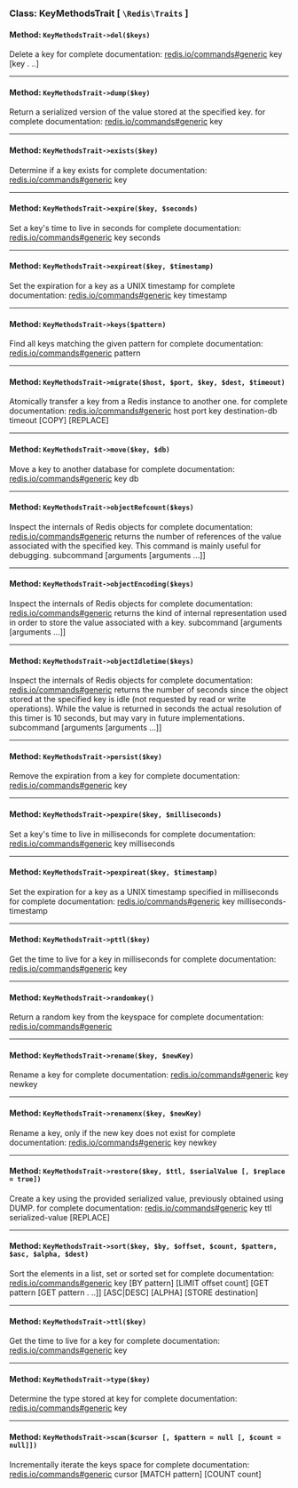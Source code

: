 ### Class: KeyMethodsTrait \[ `\Redis\Traits` \]

#### Method: `KeyMethodsTrait->del($keys)`

Delete a key
for complete documentation: [redis.io/commands#generic](http://redis.io/commands#generic)
key [key .
..]

---

#### Method: `KeyMethodsTrait->dump($key)`

Return a serialized version of the value stored at the specified key.
for complete documentation: [redis.io/commands#generic](http://redis.io/commands#generic)
key

---

#### Method: `KeyMethodsTrait->exists($key)`

Determine if a key exists
for complete documentation: [redis.io/commands#generic](http://redis.io/commands#generic)
key

---

#### Method: `KeyMethodsTrait->expire($key, $seconds)`

Set a key's time to live in seconds
for complete documentation: [redis.io/commands#generic](http://redis.io/commands#generic)
key seconds

---

#### Method: `KeyMethodsTrait->expireat($key, $timestamp)`

Set the expiration for a key as a UNIX timestamp
for complete documentation: [redis.io/commands#generic](http://redis.io/commands#generic)
key timestamp

---

#### Method: `KeyMethodsTrait->keys($pattern)`

Find all keys matching the given pattern
for complete documentation: [redis.io/commands#generic](http://redis.io/commands#generic)
pattern

---

#### Method: `KeyMethodsTrait->migrate($host, $port, $key, $dest, $timeout)`

Atomically transfer a key from a Redis instance to another one.
for complete documentation: [redis.io/commands#generic](http://redis.io/commands#generic)
host port key destination-db timeout [COPY] [REPLACE]

---

#### Method: `KeyMethodsTrait->move($key, $db)`

Move a key to another database
for complete documentation: [redis.io/commands#generic](http://redis.io/commands#generic)
key db

---

#### Method: `KeyMethodsTrait->objectRefcount($keys)`

Inspect the internals of Redis objects
for complete documentation: [redis.io/commands#generic](http://redis.io/commands#generic)
returns the number of references of the value associated with the specified key. This command is mainly useful for debugging.
subcommand [arguments [arguments ...]]

---

#### Method: `KeyMethodsTrait->objectEncoding($keys)`

Inspect the internals of Redis objects
for complete documentation: [redis.io/commands#generic](http://redis.io/commands#generic)
returns the kind of internal representation used in order to store the value associated with a key.
subcommand [arguments [arguments ...]]

---

#### Method: `KeyMethodsTrait->objectIdletime($keys)`

Inspect the internals of Redis objects
for complete documentation: [redis.io/commands#generic](http://redis.io/commands#generic)
returns the number of seconds since the object stored at the specified key is idle (not requested by read or write operations).
While the value is returned in seconds the actual resolution of this timer is 10 seconds, but may vary in future implementations.
subcommand [arguments [arguments ...]]

---

#### Method: `KeyMethodsTrait->persist($key)`

Remove the expiration from a key
for complete documentation: [redis.io/commands#generic](http://redis.io/commands#generic)
key

---

#### Method: `KeyMethodsTrait->pexpire($key, $milliseconds)`

Set a key's time to live in milliseconds
for complete documentation: [redis.io/commands#generic](http://redis.io/commands#generic)
key milliseconds

---

#### Method: `KeyMethodsTrait->pexpireat($key, $timestamp)`

Set the expiration for a key as a UNIX timestamp specified in milliseconds
for complete documentation: [redis.io/commands#generic](http://redis.io/commands#generic)
key milliseconds-timestamp

---

#### Method: `KeyMethodsTrait->pttl($key)`

Get the time to live for a key in milliseconds
for complete documentation: [redis.io/commands#generic](http://redis.io/commands#generic)
key

---

#### Method: `KeyMethodsTrait->randomkey()`

Return a random key from the keyspace
for complete documentation: [redis.io/commands#generic](http://redis.io/commands#generic)

---

#### Method: `KeyMethodsTrait->rename($key, $newKey)`

Rename a key
for complete documentation: [redis.io/commands#generic](http://redis.io/commands#generic)
key newkey

---

#### Method: `KeyMethodsTrait->renamenx($key, $newKey)`

Rename a key, only if the new key does not exist
for complete documentation: [redis.io/commands#generic](http://redis.io/commands#generic)
key newkey

---

#### Method: `KeyMethodsTrait->restore($key, $ttl, $serialValue [, $replace = true])`

Create a key using the provided serialized value, previously obtained using DUMP.
for complete documentation: [redis.io/commands#generic](http://redis.io/commands#generic)
key ttl serialized-value [REPLACE]

---

#### Method: `KeyMethodsTrait->sort($key, $by, $offset, $count, $pattern, $asc, $alpha, $dest)`

Sort the elements in a list, set or sorted set
for complete documentation: [redis.io/commands#generic](http://redis.io/commands#generic)
key [BY pattern] [LIMIT offset count] [GET pattern [GET pattern .
..]] [ASC|DESC] [ALPHA] [STORE destination]

---

#### Method: `KeyMethodsTrait->ttl($key)`

Get the time to live for a key
for complete documentation: [redis.io/commands#generic](http://redis.io/commands#generic)
key

---

#### Method: `KeyMethodsTrait->type($key)`

Determine the type stored at key
for complete documentation: [redis.io/commands#generic](http://redis.io/commands#generic)
key

---

#### Method: `KeyMethodsTrait->scan($cursor [, $pattern = null [, $count = null]])`

Incrementally iterate the keys space
for complete documentation: [redis.io/commands#generic](http://redis.io/commands#generic)
cursor [MATCH pattern] [COUNT count]


